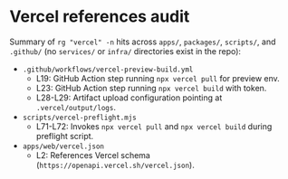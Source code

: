 # Vercel references audit

Summary of `rg "vercel" -n` hits across `apps/`, `packages/`, `scripts/`, and `.github/` (no `services/` or `infra/` directories exist in the repo):

- `.github/workflows/vercel-preview-build.yml`
  - L19: GitHub Action step running `npx vercel pull` for preview env.
  - L23: GitHub Action step running `npx vercel build` with token.
  - L28-L29: Artifact upload configuration pointing at `.vercel/output/logs`.
- `scripts/vercel-preflight.mjs`
  - L71-L72: Invokes `npx vercel pull` and `npx vercel build` during preflight script.
- `apps/web/vercel.json`
  - L2: References Vercel schema (`https://openapi.vercel.sh/vercel.json`).
